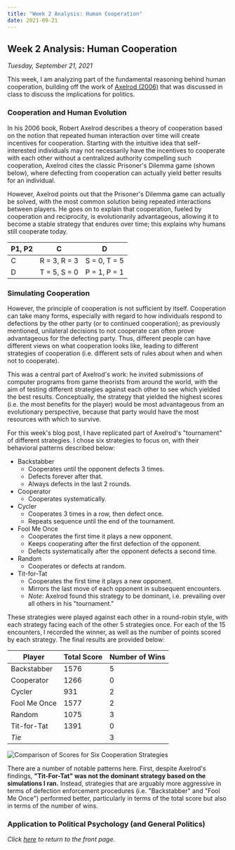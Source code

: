 ```yaml
---
title: "Week 2 Analysis: Human Cooperation"
date: 2021-09-21
---
```

## Week 2 Analysis: Human Cooperation
*Tuesday, September 21, 2021*

This week, I am analyzing part of the fundamental reasoning behind human cooperation, building off the work of [Axelrod (2006)](https://www.basicbooks.com/titles/robert-axelrod/the-evolution-of-cooperation/9780465005642/) that was discussed in class to discuss the implications for politics.

### Cooperation and Human Evolution
In his 2006 book, Robert Axelrod describes a theory of cooperation based on the notion that repeated human interaction over time will create incentives for cooperation. Starting with the intuitive idea that self-interested individuals may not necessarily have the incentives to cooperate with each other without a centralized authority compelling such cooperation, Axelrod cites the classic Prisoner's Dilemma game (shown below), where defecting from cooperation can actually yield better results for an individual. 

However, Axelrod points out that the Prisoner's Dilemma game can actually be solved, with the most common solution being repeated interactions between players. He goes on to explain that cooperation, fueled by cooperation and reciprocity, is evolutionarily advantageous, allowing it to become a stable strategy that endures over time; this explains why humans still cooperate today.

| P1, P2 | C | D |
| --- | --- | --- |
| C | R = 3, R = 3 | S = 0, T = 5 | 
| D | T = 5, S = 0 | P = 1, P = 1 | 

### Simulating Cooperation
However, the principle of cooperation is not sufficient by itself. Cooperation can take many forms, especially with regard to how individuals respond to defections by the other party (or to continued cooperation); as previously mentioned, unilateral decisions to not cooperate can often prove advantageous for the defecting party. Thus, different people can have different views on what cooperation looks like, leading to different strategies of cooperation (i.e. different sets of rules about when and when not to cooperate).

This was a central part of Axelrod's work: he invited submissions of computer programs from game theorists from around the world, with the aim of testing different strategies against each other to see which yielded the best results. Conceptually, the strategy that yielded the highest scores (i.e. the most benefits for the player) would be most advantageous from an evolutionary perspective, because that party would have the most resources with which to survive.

For this week's blog post, I have replicated part of Axelrod's "tournament" of different strategies. I chose six strategies to focus on, with their behavioral patterns described below:
- Backstabber
  - Cooperates until the opponent defects 3 times.
  - Defects forever after that.
  - Always defects in the last 2 rounds.
- Cooperator
  - Cooperates systematically.
- Cycler
  - Cooperates 3 times in a row, then defect once.
  - Repeats sequence until the end of the tournament.
- Fool Me Once
  - Cooperates the first time it plays a new opponent.
  - Keeps cooperating after the first defection of the opponent.
  - Defects systematically after the opponent defects a second time.
- Random
  - Cooperates or defects at random.
- Tit-for-Tat
  - Cooperates the first time it plays a new opponent.
  - Mirrors the last move of each opponent in subsequent encounters.
  - *Note*: Axelrod found this strategy to be dominant, i.e. prevailing over all others in his "tournament."

These strategies were played against each other in a round-robin style, with each strategy facing each of the other 5 strategies once. For each of the 15 encounters, I recorded the winner, as well as the number of points scored by each strategy. The final results are provided below:

| Player | Total Score | Number of Wins |
| --- | --- | --- |
| Backstabber | 1576 | 5 |
| Cooperator | 1266 | 0 |
| Cycler | 931 | 2 |
| Fool Me Once | 1577 | 2 |
| Random | 1075 | 3 |
| Tit-for-Tat | 1391 | 0 |
| *Tie* | | 3 |

![Comparison of Scores for Six Cooperation Strategies](https://yanxifang.github.io/Gov-1372/images/axelrod_strategies_scores.png)

There are a number of notable patterns here. First, despite Axelrod's findings, **"Tit-For-Tat" was not the dominant strategy based on the simulations I ran.** Instead, strategies that are arguably more aggressive in terms of defection enforcement procedures (i.e. "Backstabber" and "Fool Me Once") performed better, particularly in terms of the total score but also in terms of the number of wins.

### Application to Political Psychology (and General Politics)

*Click [here](https://yanxifang.github.io/Gov-1372/) to return to the front page.*
